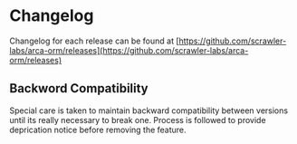 # Changelog

Changelog for each release can be found at [https://github.com/scrawler-labs/arca-orm/releases](https://github.com/scrawler-labs/arca-orm/releases)

## Backword Compatibility

Special care is taken to maintain backward compatibility between versions until its really necessary to break one. Process is followed to provide deprication notice before removing the feature.